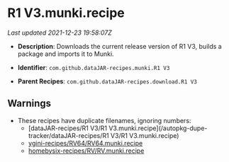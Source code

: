 # R1 V3.munki.recipe

_Last updated 2021-12-23 19:58:07Z_

- **Description**: Downloads the current release version of R1 V3, builds a package and imports it to Munki.

- **Identifier**: `com.github.dataJAR-recipes.munki.R1 V3`

- **Parent Recipes**: `com.github.dataJAR-recipes.download.R1 V3`

## Warnings

- These recipes have duplicate filenames, ignoring numbers:
    - [dataJAR-recipes/R1 V3/R1 V3.munki.recipe](/autopkg-dupe-tracker/dataJAR-recipes/R1 V3/R1 V3.munki.recipe)
    - [ygini-recipes/RV64/RV64.munki.recipe](/autopkg-dupe-tracker/ygini-recipes/RV64/RV64.munki.recipe)
    - [homebysix-recipes/RV/RV.munki.recipe](/autopkg-dupe-tracker/homebysix-recipes/RV/RV.munki.recipe)